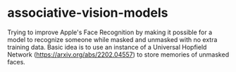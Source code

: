 # associative-vision-models

Trying to improve Apple's Face Recognition by making it possible for a model to recognize someone while masked and unmasked with no extra training data. Basic idea is to use an instance of a Universal Hopfield Network (https://arxiv.org/abs/2202.04557) to store memories of unmasked faces.
